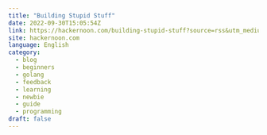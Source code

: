 ```yaml
---
title: "Building Stupid Stuff"
date: 2022-09-30T15:05:54Z
link: https://hackernoon.com/building-stupid-stuff?source=rss&utm_medium=RSS&utm_source=news.12bit.vn
site: hackernoon.com
language: English
category:
  - blog
  - beginners
  - golang
  - feedback
  - learning
  - newbie
  - guide
  - programming
draft: false
---
```

